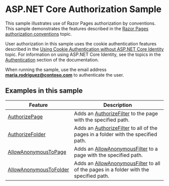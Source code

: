 # ASP.NET Core Authorization Sample

This sample illustrates use of Razor Pages authorization by conventions. This sample demonstrates the features described in the [Razor Pages authorization conventions](https://docs.microsoft.com/aspnet/core/mvc/razor-pages/razor-pages-authorization-conventions) topic.

User authorization in this sample uses the cookie authentication features described in the [Using Cookie Authentication without ASP.NET Core Identity](https://docs.microsoft.com/aspnet/core/security/authentication/cookie) topic. For information on using ASP.NET Core Identity, see the topics in the [Authentication](https://docs.microsoft.com/aspnet/core/security/authentication/index) section of the documentation.

When running the sample, use the email address **maria.rodriguez@contoso.com** to authenticate the user.

## Examples in this sample

| Feature | Description |
| ------- | ----------- |
| [AuthorizePage](https://docs.microsoft.com/dotnet/api/microsoft.extensions.dependencyinjection.pageconventioncollectionextensions.authorizepage) | Adds an [AuthorizeFilter](https://docs.microsoft.com/dotnet/api/microsoft.aspnetcore.mvc.authorization.authorizefilter) to the page with the specified path. |
| [AuthorizeFolder](https://docs.microsoft.com/dotnet/api/microsoft.extensions.dependencyinjection.pageconventioncollectionextensions.authorizefolder) | Adds an [AuthorizeFilter](https://docs.microsoft.com/dotnet/api/microsoft.aspnetcore.mvc.authorization.authorizefilter) to all of the pages in a folder with the specified path. |
| [AllowAnonymousToPage](https://docs.microsoft.com/dotnet/api/microsoft.extensions.dependencyinjection.pageconventioncollectionextensions.allowanonymoustopage) | Adds an [AllowAnonymousFilter](https://docs.microsoft.com/dotnet/api/microsoft.aspnetcore.mvc.authorization.allowanonymousfilter) to a page with the specified path. |
| [AllowAnonymousToFolder](https://docs.microsoft.com/dotnet/api/microsoft.extensions.dependencyinjection.pageconventioncollectionextensions.allowanonymoustofolder) | Adds an [AllowAnonymousFilter](https://docs.microsoft.com/dotnet/api/microsoft.aspnetcore.mvc.authorization.allowanonymousfilter) to all of the pages in a folder with the specified path. |
